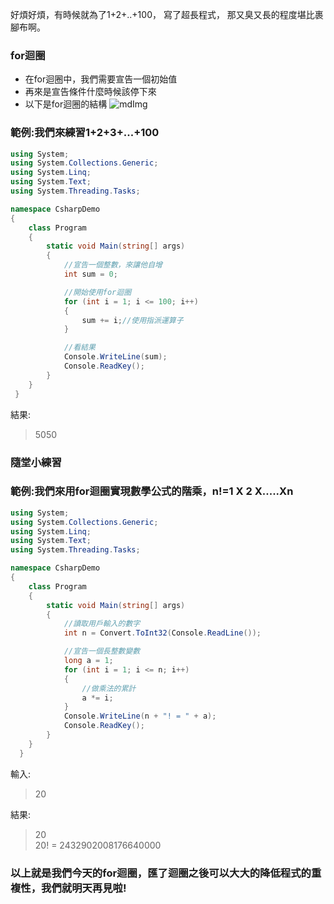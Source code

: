 好煩好煩，有時候就為了1+2+..+100，
寫了超長程式，
那又臭又長的程度堪比裹腳布啊。

### for迴圈
* 在for迴圈中，我們需要宣告一個初始值
* 再來是宣告條件什麼時候該停下來
* 以下是for迴圈的結構
![mdImg](https://ithelp.ithome.com.tw/upload/images/20210907/200970016wwyC09wTd.png)

### 範例:我們來練習1+2+3+...+100
```csharp
using System;
using System.Collections.Generic;
using System.Linq;
using System.Text;
using System.Threading.Tasks;

namespace CsharpDemo
{
    class Program
    {
        static void Main(string[] args)
        {
            //宣告一個整數，來讓他自增
            int sum = 0;

            //開始使用for迴圈
            for (int i = 1; i <= 100; i++)
            {
                sum += i;//使用指派運算子
            }

            //看結果
            Console.WriteLine(sum);
            Console.ReadKey();
        }
    }
 }
 ```
 
 結果:
 >5050

### 隨堂小練習
### 範例:我們來用for迴圈實現數學公式的階乘，n!=1 X 2 X.....Xn
```csharp
using System;
using System.Collections.Generic;
using System.Linq;
using System.Text;
using System.Threading.Tasks;

namespace CsharpDemo
{
    class Program
    {
        static void Main(string[] args)
        {
            //讀取用戶輸入的數字
            int n = Convert.ToInt32(Console.ReadLine());

            //宣告一個長整數變數
            long a = 1;
            for (int i = 1; i <= n; i++)
            {
                //做乘法的累計
                a *= i;
            }
            Console.WriteLine(n + "! = " + a);
            Console.ReadKey();
        }
    }
  }
  ```
  
 輸入:
 >20
 
 結果:
 >20\
20! = 2432902008176640000

### 以上就是我們今天的for迴圈，匯了迴圈之後可以大大的降低程式的重複性，我們就明天再見啦!
